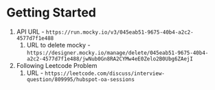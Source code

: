# Getting Started
1.  API URL - `https://run.mocky.io/v3/045eab51-9675-40b4-a2c2-4577d7f1e488`
    1.  URL to delete mocky - `https://designer.mocky.io/manage/delete/045eab51-9675-40b4-a2c2-4577d7f1e488/jwNub0Gn8RA2CYMw4eE0Zelo2B0Ubg6ZAejI`
1.  Following Leetcode Problem
    1.  URL - `https://leetcode.com/discuss/interview-question/809995/hubspot-oa-sessions`
